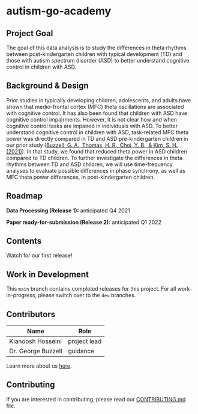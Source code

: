 
# autism-go-academy

## Project Goal
The goal of this data analysis is to study the differences in theta rhythms between post-kindergarten children with typical development (TD) and those with autism spectrum disorder (ASD) to better understand cognitive control in children with ASD. 


## Background & Design

Prior studies in typically developing children, adolescents, and adults have shown that medio-frontal cortex (MFC) theta oscillations are associated with cognitive control. It has also been found that children with ASD have cognitive control impairments. However, it is not clear how and when cognitive control tasks are impaired in individuals with ASD. To better understand cognitive control in children with ASD, task-related MFC theta power was directly compared in TD and ASD pre-kindergarten children in our prior study ([Buzzell, G. A., Thomas, H. R., Choi, Y. B., & Kim, S. H. (2021)](https://doi.org/10.1016/j.bpsc.2021.03.016)). In that study, we found that reduced theta power in ASD children compared to TD children. To further investigate the differences in theta rhythms between TD and ASD children, we will use time-frequency analyses to evaluate possible differences in phase synchrony, as well as MFC theta power differences, in post-kindergarten children. 




## Roadmap

**Data Processing (Release 1):** anticipated Q4 2021

**Paper ready-for-submission (Release 2):** anticipated Q1 2022



## Contents
Watch for our first release!


## Work in Development
This `main` branch contains completed releases for this project. For all work-in-progress, please switch over to the `dev` branches.



## Contributors
| Name | Role |
| ---  | ---  |
| Kianoosh Hosseini | project lead |
| Dr. George Buzzell | guidance |


Learn more about us [here](www.ndclab.com/people).


## Contributing
If you are interested in contributing, please read our [CONTRIBUTING.md](CONTRIBUTING.md) file.

